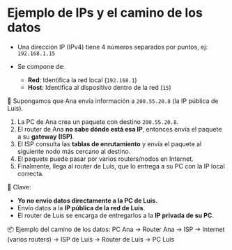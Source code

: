 # Ejemplo de IPs y el camino de los datos

- Una dirección IP (IPv4) tiene 4 números separados por puntos, ej:
  `192.168.1.15`

- Se compone de:
  - **Red**: Identifica la red local (`192.168.1`)
  - **Host**: Identifica al dispositivo dentro de la red (`15`)

📍 Supongamos que Ana envía información a `200.55.20.8` (la IP pública de Luis).

1. La PC de Ana crea un paquete con destino `200.55.20.8`.
2. El router de Ana **no sabe dónde está esa IP**, entonces envía el paquete a su **gateway (ISP)**.
3. El ISP consulta las **tablas de enrutamiento** y envía el paquete al siguiente nodo más cercano al destino.
4. El paquete puede pasar por varios routers/nodos en Internet.
5. Finalmente, llega al router de Luis, que lo entrega a su PC con la IP local correcta.

🔑 Clave:
- **Yo no envío datos directamente a la PC de Luis.**
- Envío datos a la **IP pública de la red de Luis**.
- El router de Luis se encarga de entregarlos a la **IP privada de su PC**.

📦 Ejemplo del camino de los datos:
PC Ana → Router Ana → ISP → Internet (varios routers) → ISP de Luis → Router de Luis → PC Luis
